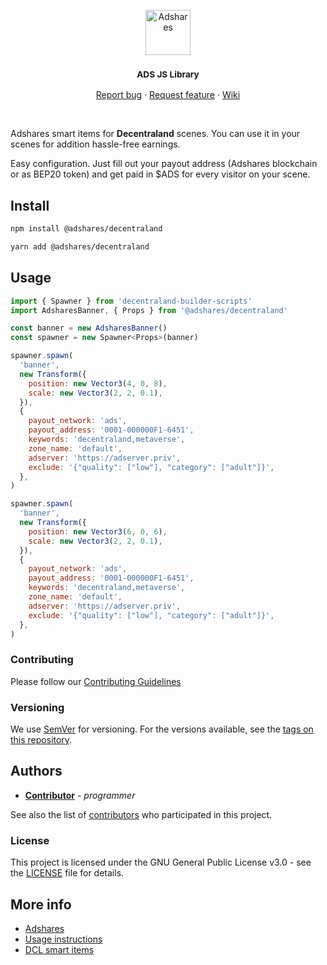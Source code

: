 <p align="center">
  <a href="https://adshares.net/">
    <img src="https://adshares.net/logos/ads.svg" alt="Adshares" width=72 height=72>
  </a>
  <h3 align="center"><small>ADS JS Library</small></h3>
  <p align="center">
    <a href="https://github.com/adshares/decentraland/issues/new?template=bug_report.md&labels=Bug">Report bug</a>
    ·
    <a href="https://github.com/adshares/decentraland/issues/new?template=feature_request.md&labels=New%20Feature">Request feature</a>
    ·
    <a href="https://github.com/adshares/ads/wiki">Wiki</a>
  </p>
</p>

<br>

Adshares smart items for **Decentraland** scenes. You can use it in your scenes for addition hassle-free earnings.

Easy configuration. Just fill out your payout address (Adshares blockchain or as BEP20 token) and get paid in $ADS for every visitor on your scene.


## Install

```bash
npm install @adshares/decentraland

yarn add @adshares/decentraland
```

## Usage

```js
import { Spawner } from 'decentraland-builder-scripts'
import AdsharesBanner, { Props } from '@adshares/decentraland'

const banner = new AdsharesBanner()
const spawner = new Spawner<Props>(banner)

spawner.spawn(
  'banner',
  new Transform({
    position: new Vector3(4, 0, 8),
    scale: new Vector3(2, 2, 0.1),
  }),
  {
    payout_network: 'ads',
    payout_address: '0001-000000F1-6451',
    keywords: 'decentraland,metaverse',
    zone_name: 'default',
    adserver: 'https://adserver.priv',
    exclude: '{"quality": ["low"], "category": ["adult"]}',
  },
)

spawner.spawn(
  'banner',
  new Transform({
    position: new Vector3(6, 0, 6),
    scale: new Vector3(2, 2, 0.1),
  }),
  {
    payout_network: 'ads',
    payout_address: '0001-000000F1-6451',
    keywords: 'decentraland,metaverse',
    zone_name: 'default',
    adserver: 'https://adserver.priv',
    exclude: '{"quality": ["low"], "category": ["adult"]}',
  },
)
```

### Contributing

Please follow our [Contributing Guidelines](docs/CONTRIBUTING.md)

### Versioning

We use [SemVer](http://semver.org/) for versioning. For the versions available, see the [tags on this repository](https://github.com/adshares/decentraland/tags).

## Authors

- **[Contributor](https://github.com/smartsir796)** - _programmer_

See also the list of [contributors](https://github.com/adshares/decentraland/contributors) who participated in this project.

### License

This project is licensed under the GNU General Public License v3.0 - see the [LICENSE](LICENSE) file for details.

## More info

- [Adshares](https://adshares.net)
- [Usage instructions](https://adshar.es/decentraland)
- [DCL smart items](https://docs.decentraland.org/development-guide/smart-items/)

